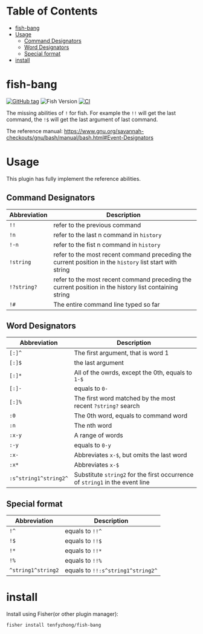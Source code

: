 # Table of Contents
- [fish-bang](#fish-bang)
- [Usage](#usage)
  - [Command Designators](#command-designators)
  - [Word Designators](#word-designators)
  - [Special format](#special-format)
- [install](#install)

# fish-bang
[![GitHub tag](https://img.shields.io/github/tag/tenfyzhong/fish-bang.svg)](https://github.com/tenfyzhong/fish-bang/tags)
![Fish Version](https://img.shields.io/badge/support-fish%203.6.0-yellowgreen.svg?style=flat)
[![CI](https://github.com/tenfyzhong/fish-bang/actions/workflows/test.yml/badge.svg)](https://github.com/tenfyzhong/fish-bang/actions/workflows/test.yml)

The missing abilities of `!` for fish. For example the `!!` will get the last command, the `!$` will get the last argument of last command.

The reference manual: https://www.gnu.org/savannah-checkouts/gnu/bash/manual/bash.html#Event-Designators

# Usage 
This plugin has fully implement the reference abilities.

## Command Designators
| Abbreviation | Description                                                                                             |
|--------------|---------------------------------------------------------------------------------------------------------|
| `!!`         | refer to the previous command                                                                           |
| `!n`         | refer to the last n command in `history`                                                                |
| `!-n`        | refer to the fist n command in `history`                                                                |
| `!string`    | refer to the most recent command preceding the current position in the `history` list start with string |
| `!?string?`  | refer to the most recent command preceding the current position in the history list containing string   |
| `!#`         | The entire command line typed so far                                                                    |

## Word Designators
| Abbreviation          | Description                                                                  |
|-----------------------|------------------------------------------------------------------------------|
| `[:]^`                | The first argument, that is word 1                                           |
| `[:]$`                | the last argument                                                            |
| `[:]*`                | All of the owrds, except the 0th, equals to `1-$`                            |
| `[:]-`                | equals to `0-`                                                               |
| `[:]%`                | The first word matched by the most recent `?string?` search                  |
| `:0`                  | The 0th word, equals to command word                                         |
| `:n`                  | The nth word                                                                 |
| `:x-y`                | A range of words                                                             |
| `:-y`                 | equals to `0-y`                                                              |
| `:x-`                 | Abbreviates `x-$`, but omits the last word                                   |
| `:x*`                 | Abbreviates `x-$`                                                            |
| `:s^string1^string2^` | Substitute `string2` for the first occurrence of `string1` in the event line |

## Special format
| Abbreviation       | Description                       |
|--------------------|-----------------------------------|
| `!^`               | equals to `!!^`                   |
| `!$`               | equals to `!!$`                   |
| `!*`               | equals to `!!*`                   |
| `!%`               | equals to `!!%`                   |
| `^string1^string2` | equals to `!!:s^string1^string2^` |

# install 
Install using Fisher(or other plugin manager):
```
fisher install tenfyzhong/fish-bang
```
